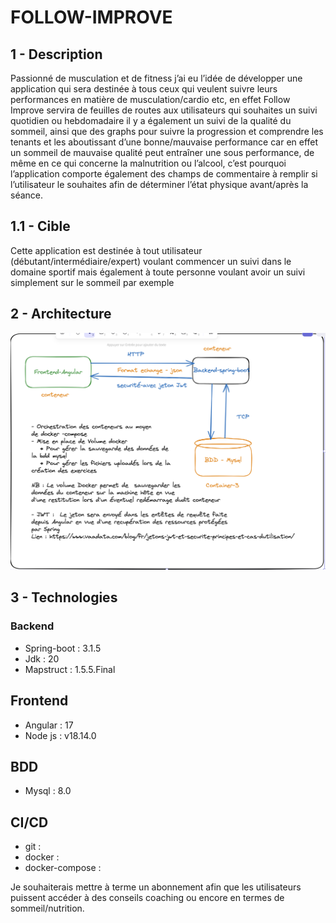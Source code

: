 # FOLLOW-IMPROVE

## 1 - Description
Passionné de musculation et de fitness j’ai eu l’idée de développer une application qui sera destinée à tous ceux qui veulent suivre leurs performances en matière de musculation/cardio etc, en effet Follow Improve servira de feuilles de routes aux utilisateurs qui souhaites un suivi quotidien ou hebdomadaire il y a également un suivi de la qualité du sommeil, ainsi que des graphs pour suivre la progression et comprendre les tenants et les aboutissant d’une bonne/mauvaise performance car en effet un sommeil de mauvaise qualité peut entraîner une sous performance, de même en ce qui concerne la malnutrition ou l’alcool, c’est pourquoi l’application comporte également des champs de commentaire à remplir si l’utilisateur le souhaites afin de déterminer l’état physique avant/après la séance.

## 1.1 - Cible
Cette application est destinée à tout utilisateur (débutant/intermédiaire/expert) voulant commencer un suivi dans le domaine sportif mais également à toute personne voulant avoir un suivi simplement sur le sommeil par exemple



## 2 - Architecture

![alt text for screen readers](/docs/architecture-app.png)

## 3 - Technologies
 ### Backend
 - Spring-boot : 3.1.5
 - Jdk : 20
 - Mapstruct : 1.5.5.Final
 
 ## Frontend
 - Angular : 17
 - Node js : v18.14.0

 ## BDD
 - Mysql : 8.0

 ## CI/CD
 - git : 
 - docker : 
 - docker-compose : 




Je souhaiterais mettre à terme un abonnement afin que les utilisateurs puissent accéder à des conseils coaching ou encore en termes de sommeil/nutrition.


